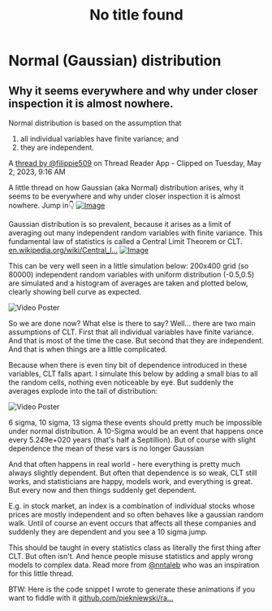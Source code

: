﻿---
title: No title found
---
<!--
 Copyright (C) 2023 David Jones
 
 This file is part of memex.
 
 memex is free software: you can redistribute it and/or modify
 it under the terms of the GNU General Public License as published by
 the Free Software Foundation, either version 3 of the License, or
 (at your option) any later version.
 
 memex is distributed in the hope that it will be useful,
 but WITHOUT ANY WARRANTY; without even the implied warranty of
 MERCHANTABILITY or FITNESS FOR A PARTICULAR PURPOSE.  See the
 GNU General Public License for more details.
 
 You should have received a copy of the GNU General Public License
 along with memex.  If not, see <http://www.gnu.org/licenses/>.
-->

# Normal (Gaussian) distribution



## Why it seems everywhere and why under closer inspection it is almost nowhere.

Normal distribution is based on the assumption that

1. all individual variables have finite variance; and
2. they are independent.

A [thread by @filippie509](https://threadreaderapp.com/thread/1652487779308437505.html) on Thread Reader App - Clipped on Tuesday, May 2, 2023, 9:16 AM


A little thread on how Gaussian (aka Normal) distribution arises, why it seems to be everywhere and why under closer inspection it is almost nowhere. Jump in👇 [![Image](https://pbs.twimg.com/media/Fu7MxT5aYAMUm4p.jpg)](https://pbs.twimg.com/media/Fu7MxT5aYAMUm4p.jpg) 

Gaussian distribution is so prevalent, because it arises as a limit of averaging out many independent random variables with finite variance. This fundamental law of statistics is called a Central Limit Theorem or CLT. [en.wikipedia.org/wiki/Central\_l…](https://en.wikipedia.org/wiki/Central_limit_theorem) [![Image](https://pbs.twimg.com/media/Fu7NX3zaUAE3Suz.jpg)](https://pbs.twimg.com/media/Fu7NX3zaUAE3Suz.jpg) 

This can be very well seen in a little simulation below: 200x400 grid (so 80000) independent random variables with uniform distribution (-0.5,0.5) are simulated and a histogram of averages are taken and plotted below, clearly showing bell curve as expected.   
  
  
![Video Poster](https://pbs.twimg.com/ext_tw_video_thumb/1652484562096885762/pu/img/icpCB05c_xExX1yI.jpg) 

So we are done now? What else is there to say? Well... there are two main assumptions of CLT. First that all individual variables have finite variance. And that is most of the time the case. But second that they are independent. And that is when things are a little complicated.

Because when there is even tiny bit of dependence introduced in these variables, CLT falls apart. I simulate this below by adding a small bias to all the random cells, nothing even noticeable by eye. But suddenly the averages explode into the tail of distribution:   
  
  
![Video Poster](https://pbs.twimg.com/ext_tw_video_thumb/1652485433044115456/pu/img/XbZYc04UUmRC4Dge.jpg) 

6 sigma, 10 sigma, 13 sigma these events should pretty much be impossible under normal distribution. A 10-Sigma would be an event that happens once every 5.249e+020 years (that's half a Septillion). But of course with slight dependence the mean of these vars is no longer Gaussian

And that often happens in real world - here everything is pretty much always slightly dependent. But often that dependence is so weak, CLT still works, and statisticians are happy, models work, and everything is great. But every now and then things suddenly get dependent.

E.g. in stock market, an index is a combination of individual stocks whose prices are mostly independent and so often behaves like a gaussian random walk. Until of course an event occurs that affects all these companies and suddenly they are dependent and you see a 10 sigma jump.

This should be taught in every statistics class as literally the first thing after CLT. But often isn't. And hence people misuse statistics and apply wrong models to complex data. Read more from [@nntaleb](https://twitter.com/nntaleb) who was an inspiration for this little thread.

BTW: Here is the code snippet I wrote to generate these animations if you want to fiddle with it [github.com/piekniewski/ra…](https://github.com/piekniewski/random/blob/main/gauss/gaussian_experiment.py)